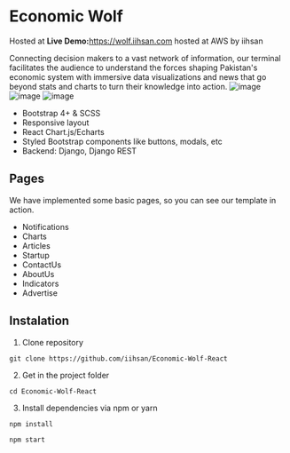 # Economic Wolf

Hosted at <b>Live Demo:</b><a href="https://wolf.iihsan.com">https://wolf.iihsan.com</a> hosted at AWS by iihsan

Connecting decision makers to a vast network of information, our terminal facilitates the audience to understand the forces shaping Pakistan's economic system with immersive data visualizations and news that go beyond stats and charts to turn their knowledge into action.
![image](https://user-images.githubusercontent.com/62180086/163709784-5824beeb-7808-49a7-8ddd-4938e945c602.png)
![image](https://user-images.githubusercontent.com/62180086/164316039-90382983-b6a9-457c-8756-fe3edd37685e.png)
![image](https://user-images.githubusercontent.com/62180086/164316074-aef89480-0c20-4f1e-a734-8e0ee33a4ba9.png)


* Bootstrap 4+ & SCSS
* Responsive layout
* React Chart.js/Echarts
* Styled Bootstrap components like buttons, modals, etc
* Backend: Django, Django REST


## Pages
We have implemented some basic pages, so you can see our template in action.

* Notifications
* Charts
* Articles
* Startup
* ContactUs
* AboutUs
* Indicators
* Advertise

## Instalation 

1. Clone repository
```shell
git clone https://github.com/iihsan/Economic-Wolf-React
```
2. Get in the project folder
```shell
cd Economic-Wolf-React
```
3. Install dependencies via npm or yarn
```shell
npm install
```
```shell
npm start
```
